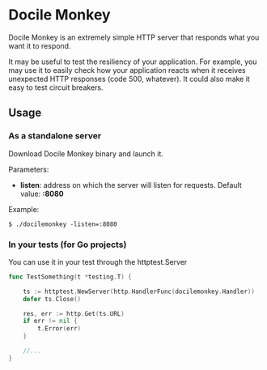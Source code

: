 # Docile Monkey

Docile Monkey is an extremely simple HTTP server that responds what you want it to respond.

It may be useful to test the resiliency of your application.
For example, you may use it to easily check how your application reacts when it receives unexpected HTTP responses (code 500, whatever).
It could also make it easy to test circuit breakers.

## Usage

### As a standalone server

Download Docile Monkey binary and launch it.

Parameters:
- **listen**: address on which the server will listen for requests. Default value: **:8080**

Example:

```
$ ./docilemonkey -listen=:8080
```

### In your tests (for Go projects)

You can use it in your test through the httptest.Server

```go
func TestSomething(t *testing.T) {

	ts := httptest.NewServer(http.HandlerFunc(docilemonkey.Handler))
	defer ts.Close()

	res, err := http.Get(ts.URL)
	if err != nil {
		t.Error(err)
	}

    //...
}
```

